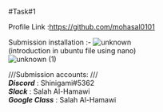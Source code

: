 #Task#1

Profile Link :https://github.com/mohasal0101

Submission installation :- 
![unknown](https://user-images.githubusercontent.com/108029724/175814655-eb0f9982-9553-4074-b298-dddc94d79006.png) <br>
(introduction in ubuntu file using nano) <br>
![unknown (1)](https://user-images.githubusercontent.com/108029724/175813998-af90528e-3eb1-495e-92c4-a105617dd677.png)



///Submission accounts: ///<br>
***Discord*** : Shinigami#5362 <br>
***Slack*** : Salah Al-Hamawi <br>
***Google Class*** : Salah Al-Hamawi
